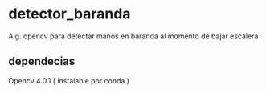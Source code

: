 # detector_baranda
Alg. opencv para detectar manos en baranda al momento de bajar escalera

## dependecias

Opencv 4.0.1 ( instalable por conda )
